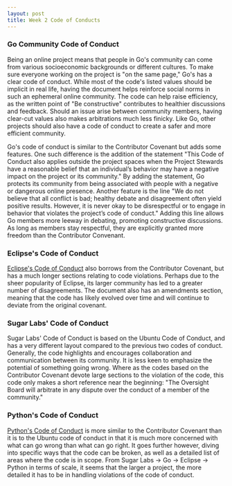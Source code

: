 ```yaml
---
layout: post
title: Week 2 Code of Conducts
---
```


### Go Community Code of Conduct
Being an online project means that people in Go's community can come from various socioeconomic backgrounds or different cultures. To make sure everyone working on the project is "on the same page," Go's has a clear code of conduct. While most of the code's listed values should be implicit in real life, having the document helps reinforce social norms in such an ephemeral online community. The code can help raise efficiency, as the written point of "Be constructive" contributes to healthier discussions and feedback. Should an issue arise between community members, having clear-cut values also makes arbitrations much less finicky. Like Go, other projects should also have a code of conduct to create a safer and more efficient community.

Go's code of conduct is similar to the Contributor Covenant but adds some features. One such difference is the addition of the statement "This Code of Conduct also applies outside the project spaces when the Project Stewards have a reasonable belief that an individual’s behavior may have a negative impact on the project or its community." By adding the statement, Go protects its community from being associated with people with a negative or dangerous online presence. Another feature is the line "We do not believe that all conflict is bad; healthy debate and disagreement often yield positive results. However, it is never okay to be disrespectful or to engage in behavior that violates the project’s code of conduct." Adding this line allows Go members more leeway in debating, promoting constructive discussions. As long as members stay respectful, they are explicitly granted more freedom than the Contributor Convenant.

### Eclipse's Code of Conduct
[Eclipse's Code of Conduct](https://www.eclipse.org/org/documents/Community_Code_of_Conduct.php) also borrows from the Contributor Covenant, but has a much longer sections relating to code violations. Perhaps due to the sheer popularity of Eclipse, its larger community has led to a greater number of disagreements. The document also has an amendments section, meaning that the code has likely evolved over time and will continue to deviate from the original covenant.

### Sugar Labs' Code of Conduct
Sugar Labs' Code of Conduct is based on the Ubuntu Code of Conduct, and has a very different layout compared to the previous two codes of conduct. Generally, the code highlights and encourages collaboration and communication between its community. It is less keen to emphasize the potential of something going wrong. Where as the codes based on the Contributor Covenant devote large sections to the violation of the code, this code only makes a short reference near the beginning: "The Oversight Board will arbitrate in any dispute over the conduct of a member of the community."

### Python's Code of Conduct
[Python's Code of Conduct](https://policies.python.org/python.org/code-of-conduct/) is more similar to the Contributor Covenant than it is to the Ubuntu code of conduct in that it is much more concerned with what can go wrong than what can go right. It goes further however, diving into specific ways that the code can be broken, as well as a detailed list of areas where the code is in scope. From Sugar Labs -> Go -> Eclipse -> Python in terms of scale, it seems that the larger a project, the more detailed it has to be in handling violations of the code of conduct.

